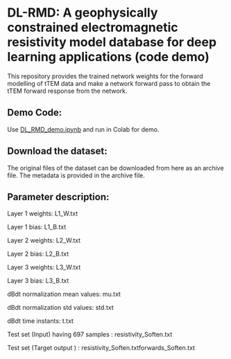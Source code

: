 # DL-RMD: A geophysically constrained electromagnetic resistivity model database for deep learning applications (code demo)

This repository provides the trained network weights for the forward modelling of tTEM data and make a network forward pass to obtain the tTEM forward response from the network.

## Demo Code:

Use [DL_RMD_demo.ipynb]([https://www.google.com](https://github.com/rizwanasif/DL-RMD/blob/main/DL_RMD_demo.ipynb)) and run in Colab for demo.

## Download the dataset:

The original files of the dataset can be downloaded from here as an archive file. The metadata is provided in the archive file.

## Parameter description:

Layer 1 weights: L1_W.txt

Layer 1 bias:    L1_B.txt 

Layer 2 weights: L2_W.txt

Layer 2 bias:    L2_B.txt

Layer 3 weights: L3_W.txt

Layer 3 bias:    L3_B.txt


dBdt normalization mean values: mu.txt

dBdt normalization std values:  std.txt

dBdt time instants:             t.txt


Test set (Input) having 697 samples : resistivity_Soften.txt

Test set (Target output ) :           resistivity_Soften.txtforwards_Soften.txt
